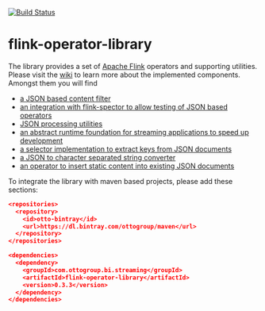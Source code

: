 [![Build Status](https://travis-ci.org/ottogroup/flink-operator-library.svg?branch=master)](https://travis-ci.org/ottogroup/flink-operator-library)

# flink-operator-library

The library provides a set of [Apache Flink](https://flink.apache.org) operators and supporting utilities. Please visit the [wiki](https://github.com/ottogroup/flink-operator-library/wiki/) to learn more about the implemented components. Amongst them you will find 

* [a JSON based content filter](https://github.com/ottogroup/flink-operator-library/wiki/JSON-Content-Filter-operator)
* [an integration with flink-spector to allow testing of JSON based operators](https://github.com/ottogroup/flink-operator-library/wiki/JSON%20Content%20Matcher%20to%20integrate%20with%20Flink%20Spector%20for%20operator%20and%20pipeline%20testing)
* [JSON processing utilities](https://github.com/ottogroup/flink-operator-library/wiki/JSON%20processing%20utilities)
* [an abstract runtime foundation for streaming applications to speed up development](https://github.com/ottogroup/flink-operator-library/wiki/Base-runtime-for-streaming-applications)  
* [a selector implementation to extract keys from JSON documents](https://github.com/ottogroup/flink-operator-library/wiki/JSON-document-backed-key-selector) 
* [a JSON to character separated string converter](https://github.com/ottogroup/flink-operator-library/wiki/JSON-to-CSV-conversion-operator)
* [an operator to insert static content into existing JSON documents](https://github.com/ottogroup/flink-operator-library/wiki/Static-content-insertion-into-existing-JSON-documents)

To integrate the library with maven based projects, please add these sections:

```json
<repositories>
  <repository>
    <id>otto-bintray</id>
	<url>https://dl.bintray.com/ottogroup/maven</url>
  </repository>
</repositories>
``` 

```json
<dependencies>
  <dependency>
    <groupId>com.ottogroup.bi.streaming</groupId>
	<artifactId>flink-operator-library</artifactId>
	<version>0.3.3</version>  
  </dependency>
</dependencies>
```